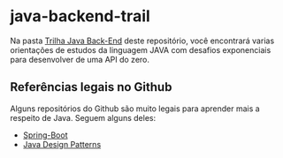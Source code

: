 # java-backend-trail

Na pasta [Trilha Java Back-End](https://github.com/GuillaumeFalourd/java-backend-trail/tree/main/PT) deste repositório, você encontrará varias orientações de estudos da linguagem JAVA com desafios exponenciais para desenvolver de uma API do zero.

## Referências legais no Github

Alguns repositórios do Github são muito legais para aprender mais a respeito de Java.
Seguem alguns deles:

- [Spring-Boot](https://github.com/spring-projects/spring-boot)
- [Java Design Patterns](https://github.com/iluwatar/java-design-patterns)